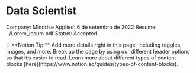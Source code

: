 # Data Scientist

Company: Mindrise
Applied: 6 de setembro de 2022
Resume: ../Lorem_ipsum.pdf
Status: Accepted

<aside>
💡 **Notion Tip:** Add more details right in this page, including toggles, images, and more. Break up the page by using our different header options so that it’s easier to read. Learn more about different types of content blocks [here](https://www.notion.so/guides/types-of-content-blocks).

</aside>